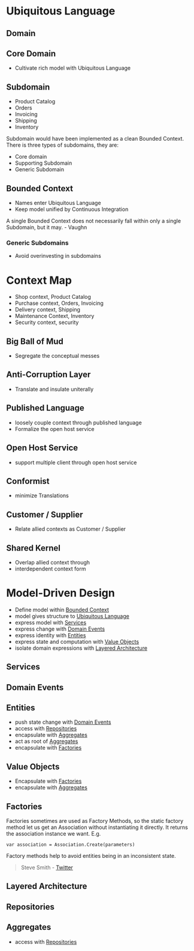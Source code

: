 ﻿# Ubiquitous Language

## Domain

## Core Domain
* Cultivate rich model with Ubiquitous Language

## Subdomain

* Product Catalog
* Orders
* Invoicing
* Shipping
* Inventory

Subdomain would have been implemented as a clean Bounded Context. There is three types of subdomains, they are:
* Core domain
* Supporting Subdomain
* Generic Subdomain

## Bounded Context
* Names enter Ubiquitous Language
* Keep model unified by Continuous Integration

A single Bounded Context does not necessarily fall within only a single Subdomain,
but it may. - Vaughn


### Generic Subdomains
* Avoid overinvesting in subdomains

# Context Map

* Shop context, Product Catalog
* Purchase context, Orders, Invoicing 
* Delivery context, Shipping
* Maintenance Context, Inventory
* Security context, security


## Big Ball of Mud
* Segregate the conceptual messes

## Anti-Corruption Layer
* Translate and insulate uniterally

## Published Language
* loosely couple context through published language
* Formalize the open host service

## Open Host Service
* support multiple client through open host service

## Conformist 
* minimize Translations

## Customer / Supplier
* Relate allied contexts as Customer / Supplier


## Shared Kernel

* Overlap allied context through
* interdependent context form

# Model-Driven Design
* Define model within [Bounded Context](#bounded-context)
* model gives structure to [Ubiquitous Language](#ubiquitous-language)
* express model with [Services](#services)
* express change with [Domain Events](#domain-events)
* express identity with [Entities](#entities)
* express state and computation with [Value Objects](#value-objects)
* isolate domain expressions with [Layered Architecture](#layered-architecture)

## Services

## Domain Events

## Entities
* push state change with [Domain Events](#domain-events)
* access with [Repositories](#repositories)
* encapsulate with [Aggregates](#aggregates)
* act as root of [Aggregates](#aggregates)
* encapsulate with [Factories](#factories)

## Value Objects
* Encapsulate with [Factories](#factories)
* encapsulate with [Aggregates](#aggregates)

## Factories

Factories sometimes are used as Factory Methods, so the static factory method let us get an Association without instantiating it directly.
It returns the association instance we want.
E.g.
```
var association = Association.Create(parameters)
```

Factory methods help to avoid entities being in an inconsistent state.

> Steve Smith - [Twitter](https://twitter.com/ardalis)

## Layered Architecture

## Repositories

## Aggregates
* access with [Repositories](#repositories)



